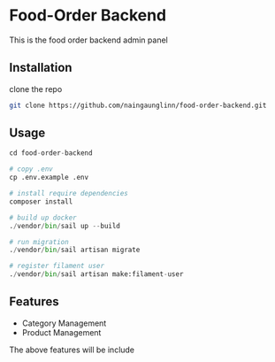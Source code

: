 # Food-Order Backend

This is the food order backend admin panel

## Installation

clone the repo

```bash
git clone https://github.com/naingaunglinn/food-order-backend.git
```

## Usage

```python
cd food-order-backend

# copy .env
cp .env.example .env

# install require dependencies
composer install

# build up docker
./vendor/bin/sail up --build

# run migration
./vendor/bin/sail artisan migrate

# register filament user
./vendor/bin/sail artisan make:filament-user
```

## Features
- Category Management
- Product Management

The above features will be include

